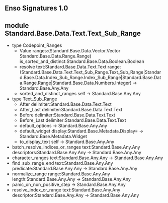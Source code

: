 ## Enso Signatures 1.0
## module Standard.Base.Data.Text.Text_Sub_Range
- type Codepoint_Ranges
    - Value ranges:(Standard.Base.Data.Vector.Vector Standard.Base.Data.Range.Range) is_sorted_and_distinct:Standard.Base.Data.Boolean.Boolean
    - resolve text:Standard.Base.Data.Text.Text range:(Standard.Base.Data.Text.Text_Sub_Range.Text_Sub_Range|Standard.Base.Data.Index_Sub_Range.Index_Sub_Range|Standard.Base.Data.Range.Range|Standard.Base.Data.Numbers.Integer) -> Standard.Base.Any.Any
    - sorted_and_distinct_ranges self -> Standard.Base.Any.Any
- type Text_Sub_Range
    - After delimiter:Standard.Base.Data.Text.Text
    - After_Last delimiter:Standard.Base.Data.Text.Text
    - Before delimiter:Standard.Base.Data.Text.Text
    - Before_Last delimiter:Standard.Base.Data.Text.Text
    - default_options -> Standard.Base.Any.Any
    - default_widget display:Standard.Base.Metadata.Display= -> Standard.Base.Metadata.Widget
    - to_display_text self -> Standard.Base.Any.Any
- batch_resolve_indices_or_ranges text:Standard.Base.Any.Any descriptors:Standard.Base.Any.Any -> Standard.Base.Any.Any
- character_ranges text:Standard.Base.Any.Any -> Standard.Base.Any.Any
- find_sub_range_end text:Standard.Base.Any.Any predicate:Standard.Base.Any.Any -> Standard.Base.Any.Any
- normalize_range range:Standard.Base.Any.Any length:Standard.Base.Any.Any -> Standard.Base.Any.Any
- panic_on_non_positive_step -> Standard.Base.Any.Any
- resolve_index_or_range text:Standard.Base.Any.Any descriptor:Standard.Base.Any.Any -> Standard.Base.Any.Any
